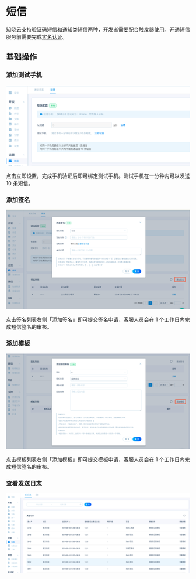 # 短信
知晓云支持验证码短信和通知类短信两种，开发者需要配合触发器使用。开通短信服务前需要完成[实名认证](https://cloud.minapp.com/dashboard/#/enterprise/settings/info/)。

## 基础操作

### 添加测试手机

![添加测试手机](/images/dashboard/operation/sms-add-test-phone.png)

点击立即设置，完成手机验证后即可绑定测试手机。测试手机在一分钟内可以发送 10 条短信。

### 添加签名

![添加签名](/images/dashboard/operation/sms-add-signature.png)

点击签名列表右侧「添加签名」即可提交签名申请，客服人员会在 1 个工作日内完成短信签名的审核。

### 添加模板

![添加模板](/images/dashboard/operation/sms-add-template.png)

点击模板列表右侧「添加模板」即可提交模板申请，客服人员会在 1 个工作日内完成短信签名的审核。

### 查看发送日志

![查看发送日志](/images/dashboard/operation/sms-send-log.png)
